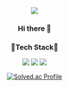 <div align=center>
<img src="https://capsule-render.vercel.app/api?type=waving&color=63dfd2&height=300&section=header&text=ɪᴄᴀɴᴅᴏʜᴇᴇ&fontSize=90&animation=blink&fontColor=f85f7f" />

### Hi there 👋

### 👻Tech Stack👻
<img src="https://img.shields.io/badge/C-A8B9CC?style=flat-square&logo=c&logoColor=white"/> <img src="https://img.shields.io/badge/C++-00599C?style=flat-square&logo=cplusplus&logoColor=white"/> <img src="https://img.shields.io/badge/Python-3776AB?style=flat-square&logo=Python&logoColor=white"/>

  
  [![Solved.ac Profile](http://mazassumnida.wtf/api/generate_badge?boj=dhdh2040)](https://solved.ac/dhdh2040)
 
<!--
**dhdh2040/dhdh2040** is a ✨ _special_ ✨ repository because its `README.md` (this file) appears on your GitHub profile.
 [![Solved.ac Profile](http://mazassumnida.wtf/api/v2/generate_badge?boj=dhdh2040)](https://solved.ac/dhdh2040)
Here are some ideas to get you started:

- 🔭 I’m currently working on ...
- 🌱 I’m currently learning ...
- 👯 I’m looking to collaborate on ...
- 🤔 I’m looking for help with ...
- 💬 Ask me about ...
- 📫 How to reach me: ...
- 😄 Pronouns: ...
- ⚡ Fun fact: ...
-->


